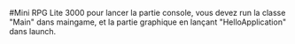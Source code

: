 #Mini RPG Lite 3000
pour lancer la partie console, vous devez run la classe "Main" dans maingame, et la partie graphique en lançant "HelloApplication" dans launch. 
